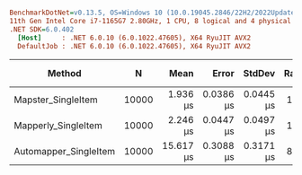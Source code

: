 ``` ini

BenchmarkDotNet=v0.13.5, OS=Windows 10 (10.0.19045.2846/22H2/2022Update)
11th Gen Intel Core i7-1165G7 2.80GHz, 1 CPU, 8 logical and 4 physical cores
.NET SDK=6.0.402
  [Host]     : .NET 6.0.10 (6.0.1022.47605), X64 RyuJIT AVX2
  DefaultJob : .NET 6.0.10 (6.0.1022.47605), X64 RyuJIT AVX2


```
|                Method |     N |      Mean |     Error |    StdDev | Ratio | RatioSD | Rank |   Gen0 |   Gen1 | Allocated | Alloc Ratio |
|---------------------- |------ |----------:|----------:|----------:|------:|--------:|-----:|-------:|-------:|----------:|------------:|
|    Mapster_SingleItem | 10000 |  1.936 μs | 0.0386 μs | 0.0445 μs |  1.00 |    0.00 |    1 | 2.1553 | 0.0992 |  13.21 KB |        1.00 |
|   Mapperly_SingleItem | 10000 |  2.246 μs | 0.0447 μs | 0.0497 μs |  1.16 |    0.04 |    2 | 2.2392 | 0.1030 |  13.73 KB |        1.04 |
| Automapper_SingleItem | 10000 | 15.617 μs | 0.3088 μs | 0.3171 μs |  8.10 |    0.25 |    3 | 2.9907 | 0.1221 |  18.45 KB |        1.40 |

